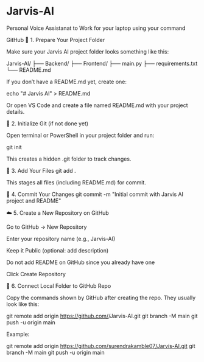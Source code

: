 # Jarvis-AI
Personal Voice Assistanat to Work for your laptop using your command 


GitHub
🧩 1. Prepare Your Project Folder

Make sure your Jarvis AI project folder looks something like this:

Jarvis-AI/
├── Backend/
├── Frontend/
├── main.py
├── requirements.txt
└── README.md


If you don’t have a README.md yet, create one:

echo "# Jarvis AI" > README.md


Or open VS Code and create a file named README.md with your project details.

🚀 2. Initialize Git (if not done yet)

Open terminal or PowerShell in your project folder and run:

git init


This creates a hidden .git folder to track changes.

🧾 3. Add Your Files
git add .


This stages all files (including README.md) for commit.

🧩 4. Commit Your Changes
git commit -m "Initial commit with Jarvis AI project and README"

☁️ 5. Create a New Repository on GitHub

Go to GitHub → New Repository

Enter your repository name (e.g., Jarvis-AI)

Keep it Public (optional: add description)

Do not add README on GitHub since you already have one

Click Create Repository

🔗 6. Connect Local Folder to GitHub Repo

Copy the commands shown by GitHub after creating the repo.
They usually look like this:

git remote add origin https://github.com/<your-username>/Jarvis-AI.git
git branch -M main
git push -u origin main


Example:

git remote add origin https://github.com/surendrakamble07/Jarvis-AI.git
git branch -M main
git push -u origin main
